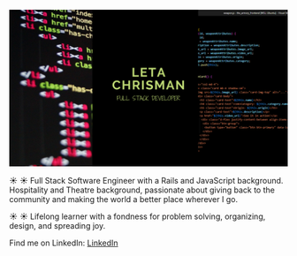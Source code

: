 ![Header](/leta_chrisman.png)

☀️ :sunny: Full Stack Software Engineer with a Rails and JavaScript background.  Hospitality and Theatre background, passionate about giving back to the community and making the world a better place wherever I go.

☀️ :sunny: Lifelong learner with a fondness for problem solving, organizing, design, and spreading joy.

Find me on LinkedIn:  [LinkedIn](https://www.linkedin.com/in/leta-chrisman/)
